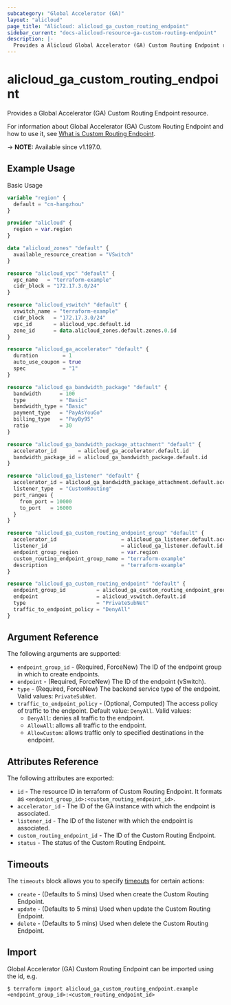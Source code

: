 ```yaml
---
subcategory: "Global Accelerator (GA)"
layout: "alicloud"
page_title: "Alicloud: alicloud_ga_custom_routing_endpoint"
sidebar_current: "docs-alicloud-resource-ga-custom-routing-endpoint"
description: |-
  Provides a Alicloud Global Accelerator (GA) Custom Routing Endpoint resource.
---
```


# alicloud_ga_custom_routing_endpoint

Provides a Global Accelerator (GA) Custom Routing Endpoint resource.

For information about Global Accelerator (GA) Custom Routing Endpoint and how to use it, see [What is Custom Routing Endpoint](https://www.alibabacloud.com/help/en/global-accelerator/latest/createcustomroutingendpoints).

-> **NOTE:** Available since v1.197.0.

## Example Usage

Basic Usage

```terraform
variable "region" {
  default = "cn-hangzhou"
}

provider "alicloud" {
  region = var.region
}

data "alicloud_zones" "default" {
  available_resource_creation = "VSwitch"
}

resource "alicloud_vpc" "default" {
  vpc_name   = "terraform-example"
  cidr_block = "172.17.3.0/24"
}

resource "alicloud_vswitch" "default" {
  vswitch_name = "terraform-example"
  cidr_block   = "172.17.3.0/24"
  vpc_id       = alicloud_vpc.default.id
  zone_id      = data.alicloud_zones.default.zones.0.id
}

resource "alicloud_ga_accelerator" "default" {
  duration        = 1
  auto_use_coupon = true
  spec            = "1"
}

resource "alicloud_ga_bandwidth_package" "default" {
  bandwidth      = 100
  type           = "Basic"
  bandwidth_type = "Basic"
  payment_type   = "PayAsYouGo"
  billing_type   = "PayBy95"
  ratio          = 30
}

resource "alicloud_ga_bandwidth_package_attachment" "default" {
  accelerator_id       = alicloud_ga_accelerator.default.id
  bandwidth_package_id = alicloud_ga_bandwidth_package.default.id
}

resource "alicloud_ga_listener" "default" {
  accelerator_id = alicloud_ga_bandwidth_package_attachment.default.accelerator_id
  listener_type  = "CustomRouting"
  port_ranges {
    from_port = 10000
    to_port   = 16000
  }
}

resource "alicloud_ga_custom_routing_endpoint_group" "default" {
  accelerator_id                     = alicloud_ga_listener.default.accelerator_id
  listener_id                        = alicloud_ga_listener.default.id
  endpoint_group_region              = var.region
  custom_routing_endpoint_group_name = "terraform-example"
  description                        = "terraform-example"
}

resource "alicloud_ga_custom_routing_endpoint" "default" {
  endpoint_group_id          = alicloud_ga_custom_routing_endpoint_group.default.id
  endpoint                   = alicloud_vswitch.default.id
  type                       = "PrivateSubNet"
  traffic_to_endpoint_policy = "DenyAll"
}
```

## Argument Reference

The following arguments are supported:

* `endpoint_group_id` - (Required, ForceNew) The ID of the endpoint group in which to create endpoints.
* `endpoint` - (Required, ForceNew) The ID of the endpoint (vSwitch).
* `type` - (Required, ForceNew) The backend service type of the endpoint. Valid values: `PrivateSubNet`.
* `traffic_to_endpoint_policy` - (Optional, Computed) The access policy of traffic to the endpoint. Default value: `DenyAll`. Valid values:
  - `DenyAll`: denies all traffic to the endpoint.
  - `AllowAll`: allows all traffic to the endpoint.
  - `AllowCustom`: allows traffic only to specified destinations in the endpoint.
  
## Attributes Reference

The following attributes are exported:

* `id` - The resource ID in terraform of Custom Routing Endpoint. It formats as `<endpoint_group_id>:<custom_routing_endpoint_id>`.
* `accelerator_id` - The ID of the GA instance with which the endpoint is associated.
* `listener_id` - The ID of the listener with which the endpoint is associated.
* `custom_routing_endpoint_id` - The ID of the Custom Routing Endpoint.
* `status` - The status of the Custom Routing Endpoint.

## Timeouts

The `timeouts` block allows you to specify [timeouts](https://www.terraform.io/docs/configuration-0-11/resources.html#timeouts) for certain actions:

* `create` - (Defaults to 5 mins) Used when create the Custom Routing Endpoint.
* `update` - (Defaults to 5 mins) Used when update the Custom Routing Endpoint.
* `delete` - (Defaults to 5 mins) Used when delete the Custom Routing Endpoint.

## Import

Global Accelerator (GA) Custom Routing Endpoint can be imported using the id, e.g.

```shell
$ terraform import alicloud_ga_custom_routing_endpoint.example <endpoint_group_id>:<custom_routing_endpoint_id>
```

